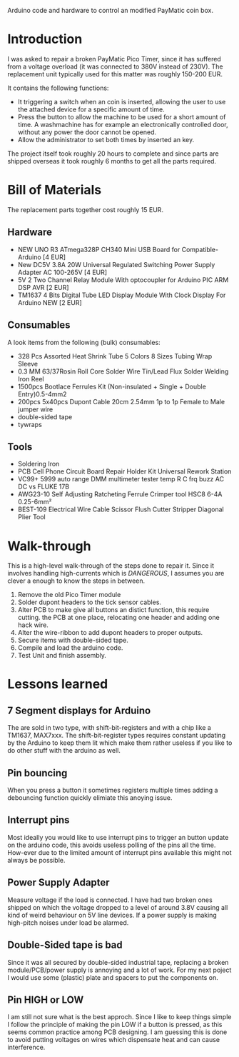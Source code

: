Arduino code and hardware to control an modified PayMatic coin box.

# Introduction
I was asked to repair a broken PayMatic Pico Timer, since it has suffered from
a voltage overload (it was connected to 380V instead of 230V). The replacement
unit typically used for this matter was roughly 150-200 EUR. 

It contains the following functions:
* It triggering a switch when an coin is inserted, allowing the user to use the
  attached device for a specific amount of time.
* Press the button to allow the machine to be used for a short amount of time.
  A washmachine has for example an electronically controlled door, without any
  power the door cannot be opened.
* Allow the administrator to set both times by inserted an key.

The project itself took roughly 20 hours to complete and since parts are
shipped overseas it took roughly 6 months to get all the parts required.


# Bill of Materials
The replacement parts together cost roughly 15 EUR.

## Hardware
* NEW UNO R3 ATmega328P CH340 Mini USB Board for Compatible-Arduino [4 EUR]
* New DC5V 3.8A 20W Universal Regulated Switching Power Supply Adapter AC 100-265V [4 EUR]
* 5V 2 Two Channel Relay Module With optocoupler for Arduino PIC ARM DSP AVR [2 EUR]
* TM1637 4 Bits Digital Tube LED Display Module With Clock Display For Arduino NEW  [2 EUR]

## Consumables
A look items from the following (bulk) consumables:
* 328 Pcs Assorted Heat Shrink Tube 5 Colors 8 Sizes Tubing Wrap Sleeve
* 0.3 MM 63/37Rosin Roll Core Solder Wire Tin/Lead Flux Solder Welding Iron Reel
* 1500pcs Bootlace Ferrules Kit (Non-insulated + Single + Double Entry)0.5-4mm2
* 200pcs 5x40pcs Dupont Cable 20cm 2.54mm 1p to 1p Female to Male jumper wire
* double-sided tape
* tywraps

## Tools
* Soldering Iron
* PCB Cell Phone Circuit Board Repair Holder Kit Universal Rework Station
* VC99+ 5999 auto range DMM multimeter tester temp R C frq buzz AC DC vs FLUKE 17B
* AWG23-10 Self Adjusting Ratcheting Ferrule Crimper tool HSC8 6-4A 0.25-6mm²
* BEST-109 Electrical Wire Cable Scissor Flush Cutter Stripper Diagonal Plier Tool


# Walk-through
This is a high-level walk-through of the steps done to repair it. Since it
involves handling high-currents which is *DANGEROUS*, I assumes you are clever a
enough to know the steps in between.

1. Remove the old Pico Timer module
2. Solder dupont headers to the tick sensor cables.
3. Alter PCB to make give all buttons an distict function, this require cutting.
   the PCB at one place, relocating one header and adding one hack wire.
4. Alter the wire-ribbon to add dupont headers to proper outputs.
5. Secure items with double-sided tape.
6. Compile and load the arduino code.
7. Test Unit and finish assembly.


# Lessons learned
## 7 Segment displays for Arduino
The are sold in two type, with shift-bit-registers and with a chip like a
TM1637, MAX7xxx. The shift-bit-register types requires constant updating by the
Arduino to keep them lit which make them rather useless if you like to do
other stuff with the arduino as well.

## Pin bouncing
When you press a button it sometimes registers multiple times adding a
debouncing function quickly elimiate this anoying issue.

## Interrupt pins
Most ideally you would like to use interrupt pins to trigger an button update
on the arduino code, this avoids useless polling of the pins all the time.
How-ever due to the limited amount of interrupt pins available this might not
always be possible.

## Power Supply Adapter
Measure voltage if the load is connected. I have had two broken ones shipped on
which the voltage dropped to a level of around 3.8V causing all kind of weird
behaviour on 5V line devices. If a power supply is making high-pitch noises
under load be alarmed.

## Double-Sided tape is bad
Since it was all secured by double-sided industrial tape, replacing a broken
module/PCB/power supply is annoying and a lot of work. For my next poject I
would use some (plastic) plate and spacers to put the components on.

## Pin HIGH or LOW
I am still not sure what is the best approch. Since I like to keep things
simple I follow the principle of making the pin LOW if a button is pressed,
as this seems common practice among PCB designing. I am guessing this is done
to avoid putting voltages on wires which dispensate heat and can cause
interference.

